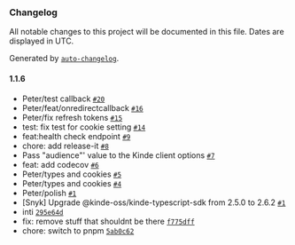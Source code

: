 ### Changelog

All notable changes to this project will be documented in this file. Dates are displayed in UTC.

Generated by [`auto-changelog`](https://github.com/CookPete/auto-changelog).

#### 1.1.6

- Peter/test callback [`#20`](https://github.com/simonszalai/kinde-remix-sdk/pull/20)
- Peter/feat/onredirectcallback [`#16`](https://github.com/simonszalai/kinde-remix-sdk/pull/16)
- Peter/fix refresh tokens [`#15`](https://github.com/simonszalai/kinde-remix-sdk/pull/15)
- test: fix test for cookie setting [`#14`](https://github.com/simonszalai/kinde-remix-sdk/pull/14)
- feat:health check endpoint [`#9`](https://github.com/simonszalai/kinde-remix-sdk/pull/9)
- chore: add release-it [`#8`](https://github.com/simonszalai/kinde-remix-sdk/pull/8)
- Pass "audience"' value to the Kinde client options [`#7`](https://github.com/simonszalai/kinde-remix-sdk/pull/7)
- feat: add codecov [`#6`](https://github.com/simonszalai/kinde-remix-sdk/pull/6)
- Peter/types and cookies [`#5`](https://github.com/simonszalai/kinde-remix-sdk/pull/5)
- Peter/types and cookies [`#4`](https://github.com/simonszalai/kinde-remix-sdk/pull/4)
- Peter/polish [`#1`](https://github.com/simonszalai/kinde-remix-sdk/pull/1)
- [Snyk] Upgrade @kinde-oss/kinde-typescript-sdk from 2.5.0 to 2.6.2 [`#1`](https://github.com/simonszalai/kinde-remix-sdk/pull/1)
- inti [`295e64d`](https://github.com/simonszalai/kinde-remix-sdk/commit/295e64dc39000a0d57c1f0f193262f7caa53da38)
- fix: remove stuff that shouldnt be there [`f775dff`](https://github.com/simonszalai/kinde-remix-sdk/commit/f775dff172f9926a53ba1f5284814c984e53a7c9)
- chore: switch to pnpm [`5ab0c62`](https://github.com/simonszalai/kinde-remix-sdk/commit/5ab0c62c9982a5d500cbd52c6141e0f46e9a691d)
